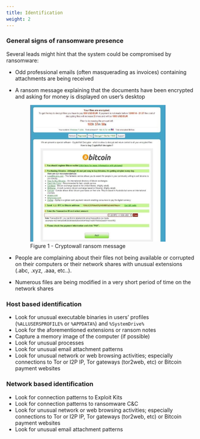 ```yaml
---
title: Identification
weight: 2
---
```

### General signs of ransomware presence

Several leads might hint that the system could be compromised by ransomware:

- Odd professional emails (often masquerading as invoices) containing attachments are being received
- A ransom message explaining that the documents have been encrypted and asking for money is displayed on user’s desktop

  <figure class="figure text-center w-100">
  <img class="figure-img" width="360" src="cryptowall-ransom-message.jpg" alt="Cryptowall ransome message"/>
  <figcaption class="figure-caption">Figure 1 - Cryptowall ransom message</figcaption>
  </figure>

- People are complaining about their files not being available or corrupted on their computers or their network shares with unusual extensions (.abc, .xyz, .aaa, etc..).
- Numerous files are being modified in a very short period of time on the network shares

### Host based identification

- Look for unusual executable binaries in users’ profiles (`%ALLUSERSPROFILE%` or `%APPDATA%`) and `%SystemDrive%`
- Look for the aforementioned extensions or ransom notes
- Capture a memory image of the computer (if possible)
- Look for unusual processes
- Look for unusual email attachment patterns
- Look for unusual network or web browsing activities; especially connections to Tor or I2P IP, Tor gateways (tor2web, etc) or Bitcoin payment websites

### Network based identification

- Look for connection patterns to Exploit Kits
- Look for connection patterns to ransomware C&C
- Look for unusual network or web browsing activities; especially connections to Tor or I2P IP, Tor gateways (tor2web, etc) or Bitcoin payment websites
- Look for unusual email attachment patterns

